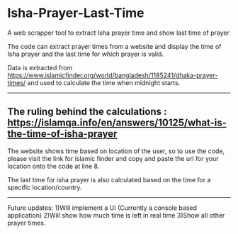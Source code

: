 # Isha-Prayer-Last-Time
A web scrapper tool to extract Isha prayer time and show last time of prayer

The code can extract prayer times from a website and display the time of Isha prayer and the last time for which prayer is valid.

Data is extracted from https://www.islamicfinder.org/world/bangladesh/1185241/dhaka-prayer-times/ and used to calculate the time when midnight starts.

--------------------------------------------------------------------------------------------
The ruling behind the calculations : https://islamqa.info/en/answers/10125/what-is-the-time-of-isha-prayer
--------------------------------------------------------------------------------------------

The website shows time based on location of the user, so to use the code, please visit the link for islamic finder and copy and paste the url for your location onto the code at line 8.

The last time for isha prayer is also calculated based on the time for a specific location/country.

---------------------------------------------------------------------------------------------

Future updates:
1)Will implement a UI (Currently a console based application)
2)Will show how much time is left in real time
3)Show all other prayer times.

